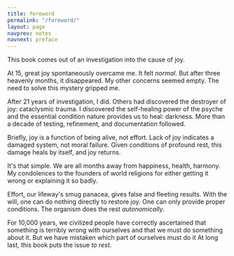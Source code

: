 ```yaml
---
title: foreword
permalink: "/foreword/"
layout: page
navprev: notes
navnext: preface
---
```


This book comes out of an investigation into the cause of joy. 

At 15, great joy spontaneously overcame me. It felt _normal_. But after three heavenly months, it disappeared. My other concerns seemed empty. The need to solve this mystery gripped me.

After 21 years of investigation, I did. Others had discovered the destroyer of joy: cataclysmic trauma. I discovered the self-healing power of the psyche and the essential condition nature provides us to heal: darkness. More than a decade of testing, refinement, and documentation followed.

Briefly, joy is a function of being alive, not effort. Lack of joy indicates a damaged system, not moral failure. Given conditions of profound rest, this damage heals by itself, and joy returns. 

It's that simple. We are all months away from happiness, health, harmony. My condolences to the founders of world religions for either getting it wrong or explaining it so badly.

Effort, our lifeway's smug panacea, gives false and fleeting results. With the will, one can do nothing directly to restore joy. One can only provide proper conditions. The organism does the rest _autonomically_.

For 10,000 years, we civilized people have correctly ascertained that something is terribly wrong with ourselves and that we must do something about it. But we have mistaken which part of ourselves must do it At long last, this book puts the issue _to rest_.


 
